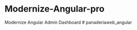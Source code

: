 # Modernize-Angular-pro
Modernize Angular Admin Dashboard
#   p a n a d e r i a _ w e b _ _ a n g u l a r  
 